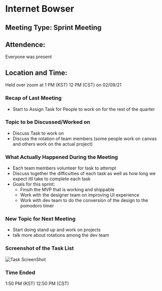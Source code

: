 # Internet Bowser

## Meeting Type: Sprint Meeting

## Attendence: 
Everyone was present 

## Location and Time:
Held over zoom at 1 PM (KST) 12 PM (CST) on 02/09/21

### Recap of Last Meeting 
- Start to Assign Task for People to work on for the rest of the quarter 

### Topic to be Discussed/Worked on
- Discuss Task to work on 
- Discuss the rotation of team members (some people work on canvas and others work on the actual project)

### What Actually Happened During the Meeting
- Each team members volunteer for task to attempt 
- Discuss together the difficulties of each task as well as how long we expect itll take to complete each task 
- Goals for this sprint:
  - Finsih the MVP that is working and shippable
  - Work with the designer team on improving UI experience
  - Work with dev team to do the conversion of the design to the pomodoro timer
  
### New Topic for Next Meeting
- Start doing stand up and work on projects
- talk more about rotations among the dev team 

### Screenshot of the Task List
![Task ScreenShot](SpintTask.png)

### Time Ended
1:50 PM (KST) 12:50 PM (CST)
